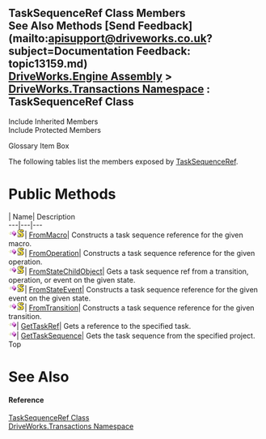TaskSequenceRef Class Members   
See Also Methods [Send Feedback](mailto:apisupport@driveworks.co.uk?subject=Documentation Feedback: topic13159.md)  
[DriveWorks.Engine Assembly](topic2156.md) > [DriveWorks.Transactions Namespace](topic12835.md) : TaskSequenceRef Class  
---  
  
Include Inherited Members    
Include Protected Members  


Glossary Item Box

The following tables list the members exposed by [TaskSequenceRef](topic13159.md).

# Public Methods

| Name| Description  
---|---|---  
![Public Method](dotnetimages/publicMethod.gif)![static \(Shared in Visual Basic\)](dotnetimages/static.gif)| [FromMacro](topic13165.md)| Constructs a task sequence reference for the given macro.   
![Public Method](dotnetimages/publicMethod.gif)![static \(Shared in Visual Basic\)](dotnetimages/static.gif)| [FromOperation](topic13166.md)| Constructs a task sequence reference for the given operation.   
![Public Method](dotnetimages/publicMethod.gif)![static \(Shared in Visual Basic\)](dotnetimages/static.gif)| [FromStateChildObject](topic13167.md)| Gets a task sequence ref from a transition, operation, or event on the given state.   
![Public Method](dotnetimages/publicMethod.gif)![static \(Shared in Visual Basic\)](dotnetimages/static.gif)| [FromStateEvent](topic13168.md)| Constructs a task sequence reference for the given event on the given state.   
![Public Method](dotnetimages/publicMethod.gif)![static \(Shared in Visual Basic\)](dotnetimages/static.gif)| [FromTransition](topic13169.md)| Constructs a task sequence reference for the given transition.   
![Public Method](dotnetimages/publicMethod.gif)| [GetTaskRef](topic13170.md)| Gets a reference to the specified task.   
![Public Method](dotnetimages/publicMethod.gif)| [GetTaskSequence](topic13171.md)| Gets the task sequence from the specified project.   
Top

# See Also

#### Reference

[TaskSequenceRef Class](topic13159.md)   
[DriveWorks.Transactions Namespace](topic12835.md)


